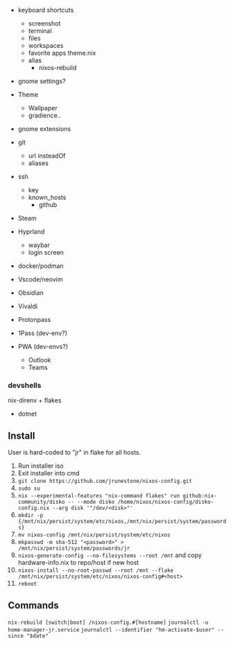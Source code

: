 * keyboard shortcuts
    * screenshot
    * terminal
    * files
    * workspaces
    * favorite apps theme.nix
    * alias
        * nixos-rebuild
* gnome settings?
* Theme
    * Wallpaper
    * gradience..
* gnome extensions
* git
    * url insteadOf
    * aliases
* ssh
    * key
    * known_hosts
        * github

* Steam
* Hyprland
    * waybar
    * login screen
* docker/podman
* Vscode/neovim
* Obsidian
* Vivaldi
* Protonpass
* 1Pass (dev-env?)
* PWA (dev-envs?)
    * Outlook
    * Teams

### devshells
nix-direnv + flakes
* dotnet

## Install
User is hard-coded to "jr" in flake for all hosts.

1. Run installer iso
2. Exit installer into cmd
6. `git clone https://github.com/jrunestone/nixos-config.git`
5. `sudo su`
4. `nix --experimental-features "nix-command flakes" run github:nix-community/disko -- --mode disko /home/nixos/nixos-config/disko-config.nix --arg disk '"/dev/<disk>"'`
5. `mkdir -p {/mnt/nix/persist/system/etc/nixos,/mnt/nix/persist/system/passwords}`
6. `mv nixos-config /mnt/nix/persist/system/etc/nixos`
8. `mkpasswd -m sha-512 "<password>" > /mnt/nix/persist/system/passwords/jr`
5. `nixos-generate-config --no-filesystems --root /mnt` and copy hardware-info.nix to repo/host if new host
9. `nixos-install --no-root-passwd --root /mnt --flake /mnt/nix/persist/system/etc/nixos/nixos-config#<host>`
10. `reboot`

## Commands
`nix-rebuild [switch|boot] /nixos-config.#[hostname]`
`journalctl -u home-manager-jr.service`
`journalctl --identifier "hm-activate-$user" --since "$date"`